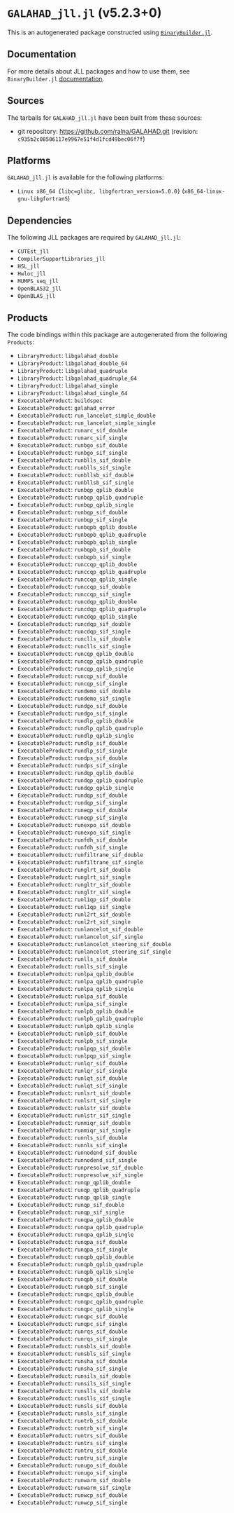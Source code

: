 # `GALAHAD_jll.jl` (v5.2.3+0)

This is an autogenerated package constructed using [`BinaryBuilder.jl`](https://github.com/JuliaPackaging/BinaryBuilder.jl).

## Documentation

For more details about JLL packages and how to use them, see `BinaryBuilder.jl` [documentation](https://docs.binarybuilder.org/stable/jll/).

## Sources

The tarballs for `GALAHAD_jll.jl` have been built from these sources:

* git repository: https://github.com/ralna/GALAHAD.git (revision: `c935b2c08506117e9967e51f4d1fcd49bec06f7f`)

## Platforms

`GALAHAD_jll.jl` is available for the following platforms:

* `Linux x86_64 {libc=glibc, libgfortran_version=5.0.0}` (`x86_64-linux-gnu-libgfortran5`)

## Dependencies

The following JLL packages are required by `GALAHAD_jll.jl`:

* `CUTEst_jll`
* `CompilerSupportLibraries_jll`
* `HSL_jll`
* `Hwloc_jll`
* `MUMPS_seq_jll`
* `OpenBLAS32_jll`
* `OpenBLAS_jll`

## Products

The code bindings within this package are autogenerated from the following `Products`:

* `LibraryProduct`: `libgalahad_double`
* `LibraryProduct`: `libgalahad_double_64`
* `LibraryProduct`: `libgalahad_quadruple`
* `LibraryProduct`: `libgalahad_quadruple_64`
* `LibraryProduct`: `libgalahad_single`
* `LibraryProduct`: `libgalahad_single_64`
* `ExecutableProduct`: `buildspec`
* `ExecutableProduct`: `galahad_error`
* `ExecutableProduct`: `run_lancelot_simple_double`
* `ExecutableProduct`: `run_lancelot_simple_single`
* `ExecutableProduct`: `runarc_sif_double`
* `ExecutableProduct`: `runarc_sif_single`
* `ExecutableProduct`: `runbgo_sif_double`
* `ExecutableProduct`: `runbgo_sif_single`
* `ExecutableProduct`: `runblls_sif_double`
* `ExecutableProduct`: `runblls_sif_single`
* `ExecutableProduct`: `runbllsb_sif_double`
* `ExecutableProduct`: `runbllsb_sif_single`
* `ExecutableProduct`: `runbqp_qplib_double`
* `ExecutableProduct`: `runbqp_qplib_quadruple`
* `ExecutableProduct`: `runbqp_qplib_single`
* `ExecutableProduct`: `runbqp_sif_double`
* `ExecutableProduct`: `runbqp_sif_single`
* `ExecutableProduct`: `runbqpb_qplib_double`
* `ExecutableProduct`: `runbqpb_qplib_quadruple`
* `ExecutableProduct`: `runbqpb_qplib_single`
* `ExecutableProduct`: `runbqpb_sif_double`
* `ExecutableProduct`: `runbqpb_sif_single`
* `ExecutableProduct`: `runccqp_qplib_double`
* `ExecutableProduct`: `runccqp_qplib_quadruple`
* `ExecutableProduct`: `runccqp_qplib_single`
* `ExecutableProduct`: `runccqp_sif_double`
* `ExecutableProduct`: `runccqp_sif_single`
* `ExecutableProduct`: `runcdqp_qplib_double`
* `ExecutableProduct`: `runcdqp_qplib_quadruple`
* `ExecutableProduct`: `runcdqp_qplib_single`
* `ExecutableProduct`: `runcdqp_sif_double`
* `ExecutableProduct`: `runcdqp_sif_single`
* `ExecutableProduct`: `runclls_sif_double`
* `ExecutableProduct`: `runclls_sif_single`
* `ExecutableProduct`: `runcqp_qplib_double`
* `ExecutableProduct`: `runcqp_qplib_quadruple`
* `ExecutableProduct`: `runcqp_qplib_single`
* `ExecutableProduct`: `runcqp_sif_double`
* `ExecutableProduct`: `runcqp_sif_single`
* `ExecutableProduct`: `rundemo_sif_double`
* `ExecutableProduct`: `rundemo_sif_single`
* `ExecutableProduct`: `rundgo_sif_double`
* `ExecutableProduct`: `rundgo_sif_single`
* `ExecutableProduct`: `rundlp_qplib_double`
* `ExecutableProduct`: `rundlp_qplib_quadruple`
* `ExecutableProduct`: `rundlp_qplib_single`
* `ExecutableProduct`: `rundlp_sif_double`
* `ExecutableProduct`: `rundlp_sif_single`
* `ExecutableProduct`: `rundps_sif_double`
* `ExecutableProduct`: `rundps_sif_single`
* `ExecutableProduct`: `rundqp_qplib_double`
* `ExecutableProduct`: `rundqp_qplib_quadruple`
* `ExecutableProduct`: `rundqp_qplib_single`
* `ExecutableProduct`: `rundqp_sif_double`
* `ExecutableProduct`: `rundqp_sif_single`
* `ExecutableProduct`: `runeqp_sif_double`
* `ExecutableProduct`: `runeqp_sif_single`
* `ExecutableProduct`: `runexpo_sif_double`
* `ExecutableProduct`: `runexpo_sif_single`
* `ExecutableProduct`: `runfdh_sif_double`
* `ExecutableProduct`: `runfdh_sif_single`
* `ExecutableProduct`: `runfiltrane_sif_double`
* `ExecutableProduct`: `runfiltrane_sif_single`
* `ExecutableProduct`: `runglrt_sif_double`
* `ExecutableProduct`: `runglrt_sif_single`
* `ExecutableProduct`: `rungltr_sif_double`
* `ExecutableProduct`: `rungltr_sif_single`
* `ExecutableProduct`: `runl1qp_sif_double`
* `ExecutableProduct`: `runl1qp_sif_single`
* `ExecutableProduct`: `runl2rt_sif_double`
* `ExecutableProduct`: `runl2rt_sif_single`
* `ExecutableProduct`: `runlancelot_sif_double`
* `ExecutableProduct`: `runlancelot_sif_single`
* `ExecutableProduct`: `runlancelot_steering_sif_double`
* `ExecutableProduct`: `runlancelot_steering_sif_single`
* `ExecutableProduct`: `runlls_sif_double`
* `ExecutableProduct`: `runlls_sif_single`
* `ExecutableProduct`: `runlpa_qplib_double`
* `ExecutableProduct`: `runlpa_qplib_quadruple`
* `ExecutableProduct`: `runlpa_qplib_single`
* `ExecutableProduct`: `runlpa_sif_double`
* `ExecutableProduct`: `runlpa_sif_single`
* `ExecutableProduct`: `runlpb_qplib_double`
* `ExecutableProduct`: `runlpb_qplib_quadruple`
* `ExecutableProduct`: `runlpb_qplib_single`
* `ExecutableProduct`: `runlpb_sif_double`
* `ExecutableProduct`: `runlpb_sif_single`
* `ExecutableProduct`: `runlpqp_sif_double`
* `ExecutableProduct`: `runlpqp_sif_single`
* `ExecutableProduct`: `runlqr_sif_double`
* `ExecutableProduct`: `runlqr_sif_single`
* `ExecutableProduct`: `runlqt_sif_double`
* `ExecutableProduct`: `runlqt_sif_single`
* `ExecutableProduct`: `runlsrt_sif_double`
* `ExecutableProduct`: `runlsrt_sif_single`
* `ExecutableProduct`: `runlstr_sif_double`
* `ExecutableProduct`: `runlstr_sif_single`
* `ExecutableProduct`: `runmiqr_sif_double`
* `ExecutableProduct`: `runmiqr_sif_single`
* `ExecutableProduct`: `runnls_sif_double`
* `ExecutableProduct`: `runnls_sif_single`
* `ExecutableProduct`: `runnodend_sif_double`
* `ExecutableProduct`: `runnodend_sif_single`
* `ExecutableProduct`: `runpresolve_sif_double`
* `ExecutableProduct`: `runpresolve_sif_single`
* `ExecutableProduct`: `runqp_qplib_double`
* `ExecutableProduct`: `runqp_qplib_quadruple`
* `ExecutableProduct`: `runqp_qplib_single`
* `ExecutableProduct`: `runqp_sif_double`
* `ExecutableProduct`: `runqp_sif_single`
* `ExecutableProduct`: `runqpa_qplib_double`
* `ExecutableProduct`: `runqpa_qplib_quadruple`
* `ExecutableProduct`: `runqpa_qplib_single`
* `ExecutableProduct`: `runqpa_sif_double`
* `ExecutableProduct`: `runqpa_sif_single`
* `ExecutableProduct`: `runqpb_qplib_double`
* `ExecutableProduct`: `runqpb_qplib_quadruple`
* `ExecutableProduct`: `runqpb_qplib_single`
* `ExecutableProduct`: `runqpb_sif_double`
* `ExecutableProduct`: `runqpb_sif_single`
* `ExecutableProduct`: `runqpc_qplib_double`
* `ExecutableProduct`: `runqpc_qplib_quadruple`
* `ExecutableProduct`: `runqpc_qplib_single`
* `ExecutableProduct`: `runqpc_sif_double`
* `ExecutableProduct`: `runqpc_sif_single`
* `ExecutableProduct`: `runrqs_sif_double`
* `ExecutableProduct`: `runrqs_sif_single`
* `ExecutableProduct`: `runsbls_sif_double`
* `ExecutableProduct`: `runsbls_sif_single`
* `ExecutableProduct`: `runsha_sif_double`
* `ExecutableProduct`: `runsha_sif_single`
* `ExecutableProduct`: `runsils_sif_double`
* `ExecutableProduct`: `runsils_sif_single`
* `ExecutableProduct`: `runslls_sif_double`
* `ExecutableProduct`: `runslls_sif_single`
* `ExecutableProduct`: `runsls_sif_double`
* `ExecutableProduct`: `runsls_sif_single`
* `ExecutableProduct`: `runtrb_sif_double`
* `ExecutableProduct`: `runtrb_sif_single`
* `ExecutableProduct`: `runtrs_sif_double`
* `ExecutableProduct`: `runtrs_sif_single`
* `ExecutableProduct`: `runtru_sif_double`
* `ExecutableProduct`: `runtru_sif_single`
* `ExecutableProduct`: `runugo_sif_double`
* `ExecutableProduct`: `runugo_sif_single`
* `ExecutableProduct`: `runwarm_sif_double`
* `ExecutableProduct`: `runwarm_sif_single`
* `ExecutableProduct`: `runwcp_sif_double`
* `ExecutableProduct`: `runwcp_sif_single`
